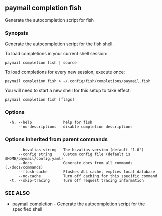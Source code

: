 ## paymail completion fish

Generate the autocompletion script for fish

### Synopsis

Generate the autocompletion script for the fish shell.

To load completions in your current shell session:

	paymail completion fish | source

To load completions for every new session, execute once:

	paymail completion fish > ~/.config/fish/completions/paymail.fish

You will need to start a new shell for this setup to take effect.


```
paymail completion fish [flags]
```

### Options

```
  -h, --help              help for fish
      --no-descriptions   disable completion descriptions
```

### Options inherited from parent commands

```
      --bsvalias string   The bsvalias version (default "1.0")
      --config string     Custom config file (default is $HOME/paymail/config.yaml)
      --docs              Generate docs from all commands (./docs/commands)
      --flush-cache       Flushes ALL cache, empties local database
      --no-cache          Turn off caching for this specific command
  -t, --skip-tracing      Turn off request tracing information
```

### SEE ALSO

* [paymail completion](paymail_completion.md)	 - Generate the autocompletion script for the specified shell

